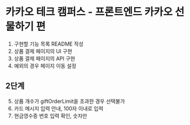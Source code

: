 # 카카오 테크 캠퍼스 - 프론트엔드 카카오 선물하기 편

1. 구현할 기능 목록 README 작성
2. 상품 결제 페이지의 UI 구현
3. 상품 결제 페이지의 API 구현
4. 예외의 경우 페이지 이동 설정

## 2단계

5. 상품 개수가 giftOrderLimit을 초과한 경우 선택불가
6. 카드 메시지 입력 안내, 100자 이내로 입력
7. 현금영수증 번호 입력 확인, 숫자만
